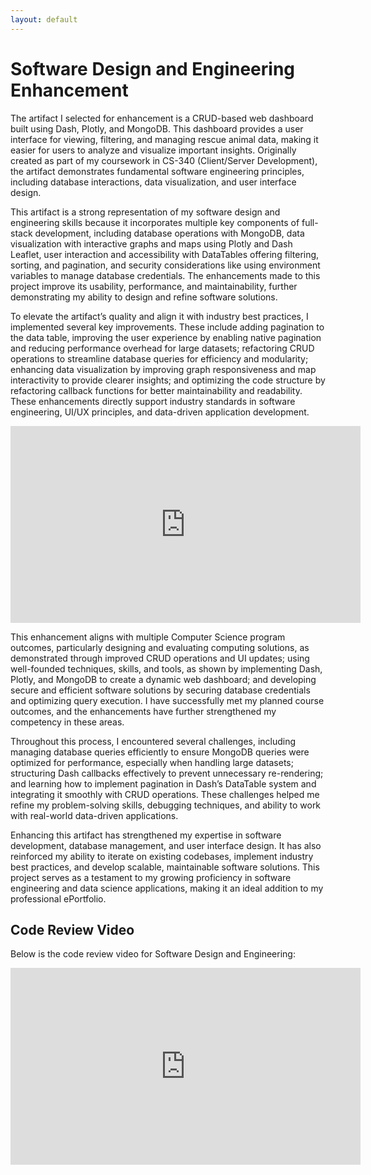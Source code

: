```yaml
---
layout: default
---
```


# Software Design and Engineering Enhancement

The artifact I selected for enhancement is a CRUD-based web dashboard built using Dash, Plotly, and MongoDB. This dashboard provides a user interface for viewing, filtering, and managing rescue animal data, making it easier for users to analyze and visualize important insights. Originally created as part of my coursework in CS-340 (Client/Server Development), the artifact demonstrates fundamental software engineering principles, including database interactions, data visualization, and user interface design.

This artifact is a strong representation of my software design and engineering skills because it incorporates multiple key components of full-stack development, including database operations with MongoDB, data visualization with interactive graphs and maps using Plotly and Dash Leaflet, user interaction and accessibility with DataTables offering filtering, sorting, and pagination, and security considerations like using environment variables to manage database credentials. The enhancements made to this project improve its usability, performance, and maintainability, further demonstrating my ability to design and refine software solutions.

To elevate the artifact’s quality and align it with industry best practices, I implemented several key improvements. These include adding pagination to the data table, improving the user experience by enabling native pagination and reducing performance overhead for large datasets; refactoring CRUD operations to streamline database queries for efficiency and modularity; enhancing data visualization by improving graph responsiveness and map interactivity to provide clearer insights; and optimizing the code structure by refactoring callback functions for better maintainability and readability. These enhancements directly support industry standards in software engineering, UI/UX principles, and data-driven application development.

<iframe width="560" height="315" src="https://www.youtube.com/embed/xsMpchOfauA?si=PxEefy5oUzvTJzoW" title="Dashboard Demo" frameborder="0" allow="accelerometer; autoplay; clipboard-write; encrypted-media; gyroscope; picture-in-picture; web-share" referrerpolicy="strict-origin-when-cross-origin" allowfullscreen></iframe>

This enhancement aligns with multiple Computer Science program outcomes, particularly designing and evaluating computing solutions, as demonstrated through improved CRUD operations and UI updates; using well-founded techniques, skills, and tools, as shown by implementing Dash, Plotly, and MongoDB to create a dynamic web dashboard; and developing secure and efficient software solutions by securing database credentials and optimizing query execution. I have successfully met my planned course outcomes, and the enhancements have further strengthened my competency in these areas.

Throughout this process, I encountered several challenges, including managing database queries efficiently to ensure MongoDB queries were optimized for performance, especially when handling large datasets; structuring Dash callbacks effectively to prevent unnecessary re-rendering; and learning how to implement pagination in Dash’s DataTable system and integrating it smoothly with CRUD operations. These challenges helped me refine my problem-solving skills, debugging techniques, and ability to work with real-world data-driven applications.

Enhancing this artifact has strengthened my expertise in software development, database management, and user interface design. It has also reinforced my ability to iterate on existing codebases, implement industry best practices, and develop scalable, maintainable software solutions. 
This project serves as a testament to my growing proficiency in software engineering and data science applications, making it an ideal addition to my professional ePortfolio.

## Code Review Video

Below is the code review video for Software Design and Engineering:

<iframe width="560" height="315" src="https://www.youtube.com/embed/Dm8c5c5xg5k" title="Code Review Software Design and Engineering - Reese Hinojosa" frameborder="0" allow="accelerometer; autoplay; clipboard-write; encrypted-media; gyroscope; picture-in-picture" allowfullscreen></iframe>
